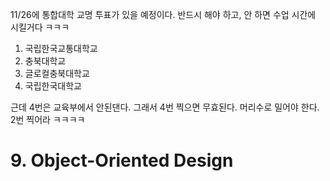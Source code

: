 11/26에 통합대학 교명 투표가 있을 예정이다.
반드시 해야 하고, 안 하면 수업 시간에 시킬거다 ㅋㅋㅋ

1. 국립한국교통대학교
2. 충북대학교
3. 글로컬충북대학교
4. 국립한국대학교

근데 4번은 교육부에서 안된댄다. 그래서 4번 찍으면 무효된다.
머리수로 밀어야 한다. 2번 찍어라 ㅋㅋㅋㅋ

# 9. Object-Oriented Design

